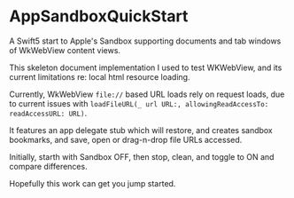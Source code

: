 # AppSandboxQuickStart
A Swift5 start to Apple's Sandbox supporting documents and tab windows of WkWebView content views.

This skeleton document implementation I used to test WKWebView, and its current limitations re: local html resource loading.

Currently, WkWebView `file://` based URL loads rely on request loads, due to current issues with `loadFileURL(_ url URL:, allowingReadAccessTo: readAccessURL: URL)`.

It features an app delegate stub which will restore, and creates sandbox bookmarks, and save, open or drag-n-drop file URLs accessed.

Initially, starth with Sandbox OFF, then stop, clean, and toggle to ON and compare differences.

Hopefully this work can get you jump started.

